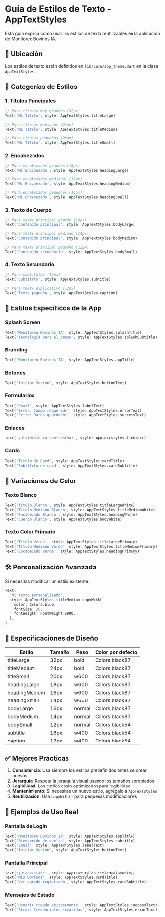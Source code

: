 # Guía de Estilos de Texto - AppTextStyles

Esta guía explica cómo usar los estilos de texto reutilizables en la aplicación de Monitoreo Bovinos IA.

## 📍 Ubicación
Los estilos de texto están definidos en `lib/core/app_theme.dart` en la clase `AppTextStyles`.

## 🎨 Categorías de Estilos

### 1. **Títulos Principales**
```dart
// Para títulos muy grandes (32px)
Text('Mi Título', style: AppTextStyles.titleLarge)

// Para títulos medianos (24px) 
Text('Mi Título', style: AppTextStyles.titleMedium)

// Para títulos pequeños (20px)
Text('Mi Título', style: AppTextStyles.titleSmall)
```

### 2. **Encabezados**
```dart
// Para encabezados grandes (18px)
Text('Mi Encabezado', style: AppTextStyles.headingLarge)

// Para encabezados medianos (16px)
Text('Mi Encabezado', style: AppTextStyles.headingMedium)

// Para encabezados pequeños (14px)
Text('Mi Encabezado', style: AppTextStyles.headingSmall)
```

### 3. **Texto de Cuerpo**
```dart
// Para texto principal grande (16px)
Text('Contenido principal', style: AppTextStyles.bodyLarge)

// Para texto principal mediano (14px)
Text('Contenido principal', style: AppTextStyles.bodyMedium)

// Para texto principal pequeño (12px)
Text('Contenido secundario', style: AppTextStyles.bodySmall)
```

### 4. **Texto Secundario**
```dart
// Para subtítulos (16px)
Text('Subtítulo', style: AppTextStyles.subtitle)

// Para texto explicativo (12px)
Text('Texto pequeño', style: AppTextStyles.caption)
```

## 🎯 Estilos Específicos de la App

### **Splash Screen**
```dart
Text('Monitoreo Bovinos IA', style: AppTextStyles.splashTitle)
Text('Tecnología para el campo', style: AppTextStyles.splashSubtitle)
```

### **Branding**
```dart
Text('Monitoreo Bovinos IA', style: AppTextStyles.appTitle)
```

### **Botones**
```dart
Text('Iniciar Sesión', style: AppTextStyles.buttonText)
```

### **Formularios**
```dart
Text('Email', style: AppTextStyles.labelText)
Text('Error: Campo requerido', style: AppTextStyles.errorText)
Text('Éxito: Datos guardados', style: AppTextStyles.successText)
```

### **Enlaces**
```dart
Text('¿Olvidaste tu contraseña?', style: AppTextStyles.linkText)
```

### **Cards**
```dart
Text('Título de Card', style: AppTextStyles.cardTitle)
Text('Subtítulo de card', style: AppTextStyles.cardSubtitle)
```

## 🌈 Variaciones de Color

### **Texto Blanco**
```dart
Text('Título Blanco', style: AppTextStyles.titleLargeWhite)
Text('Título Mediano Blanco', style: AppTextStyles.titleMediumWhite)
Text('Encabezado Blanco', style: AppTextStyles.headingWhite)
Text('Cuerpo Blanco', style: AppTextStyles.bodyWhite)
```

### **Texto Color Primario**
```dart
Text('Título Verde', style: AppTextStyles.titleLargePrimary)
Text('Título Mediano Verde', style: AppTextStyles.titleMediumPrimary)
Text('Encabezado Verde', style: AppTextStyles.headingPrimary)
```

## 🛠️ Personalización Avanzada

Si necesitas modificar un estilo existente:

```dart
Text(
  'Mi texto personalizado',
  style: AppTextStyles.titleMedium.copyWith(
    color: Colors.blue,
    fontSize: 26,
    fontWeight: FontWeight.w900,
  ),
)
```

## 📐 Especificaciones de Diseño

| Estilo | Tamaño | Peso | Color por defecto |
|--------|--------|------|-------------------|
| titleLarge | 32px | bold | Colors.black87 |
| titleMedium | 24px | bold | Colors.black87 |
| titleSmall | 20px | w600 | Colors.black87 |
| headingLarge | 18px | w600 | Colors.black87 |
| headingMedium | 16px | w600 | Colors.black87 |
| headingSmall | 14px | w600 | Colors.black87 |
| bodyLarge | 16px | normal | Colors.black87 |
| bodyMedium | 14px | normal | Colors.black87 |
| bodySmall | 12px | normal | Colors.black54 |
| subtitle | 16px | w400 | Colors.black54 |
| caption | 12px | w400 | Colors.black54 |

## ✅ Mejores Prácticas

1. **Consistencia**: Usa siempre los estilos predefinidos antes de crear nuevos
2. **Jerarquía**: Respeta la jerarquía visual usando los tamaños apropiados
3. **Legibilidad**: Los estilos están optimizados para legibilidad
4. **Mantenimiento**: Si necesitas un nuevo estilo, agrégalo a `AppTextStyles`
5. **Reutilización**: Usa `copyWith()` para pequeñas modificaciones

## 🔄 Ejemplos de Uso Real

### Pantalla de Login
```dart
Text('Monitoreo Bovinos IA', style: AppTextStyles.appTitle)
Text('Bienvenido de vuelta', style: AppTextStyles.subtitle)
Text('Email', style: AppTextStyles.labelText)
Text('Iniciar Sesión', style: AppTextStyles.buttonText)
```

### Pantalla Principal
```dart
Text('¡Bienvenido!', style: AppTextStyles.titleMediumWhite)
Text('Mis Bovinos', style: AppTextStyles.cardTitle)
Text('Ver ganado registrado', style: AppTextStyles.cardSubtitle)
```

### Mensajes de Estado
```dart
Text('Usuario creado exitosamente', style: AppTextStyles.successText)
Text('Error: Credenciales inválidas', style: AppTextStyles.errorText)
```
